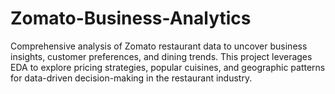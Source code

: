 # Zomato-Business-Analytics
Comprehensive analysis of Zomato restaurant data to uncover business insights, customer preferences, and dining trends. This project leverages EDA to explore pricing strategies, popular cuisines, and geographic patterns for data-driven decision-making in the restaurant industry.
